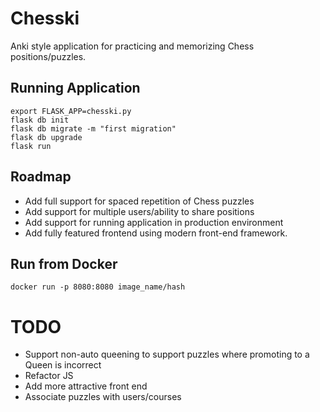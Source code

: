 # Chesski

Anki style application for practicing and memorizing Chess positions/puzzles.

## Running Application
```
export FLASK_APP=chesski.py  
flask db init 
flask db migrate -m "first migration" 
flask db upgrade 
flask run 
```

## Roadmap
* Add full support for spaced repetition of Chess puzzles
* Add support for multiple users/ability to share positions
* Add support for running application in production environment
* Add fully featured frontend using modern front-end framework.

## Run from Docker
```
docker run -p 8080:8080 image_name/hash
```

# TODO
* Support non-auto queening to support puzzles where promoting to a Queen is incorrect
* Refactor JS
* Add more attractive front end
* Associate puzzles with users/courses